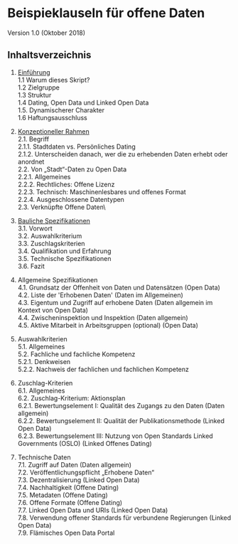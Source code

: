 # Beispieklauseln für offene Daten
Version 1.0 (Oktober 2018)

## Inhaltsverzeichnis

1. [Einführung](01-einfuehrung.md)\
  1.1 Warum dieses Skript?\
    1.2 Zielgruppe\
    1.3 Struktur\
    1.4 Dating, Open Data und Linked Open Data\
    1.5. Dynamischerer Charakter\
    1.6 Haftungsausschluss

2. [Konzeptioneller Rahmen](02-konzept.md)\
    2.1. Begriff\
        2.1.1. Stadtdaten vs. Persönliches Dating\
        2.1.2. Unterscheiden danach, wer die zu erhebenden Daten erhebt oder anordnet\
    2.2. Von „Stadt“-Daten zu Open Data\
        2.2.1. Allgemeines\
        2.2.2. Rechtliches: Offene Lizenz\
        2.2.3. Technisch: Maschinenlesbares und offenes Format\
        2.2.4. Ausgeschlossene Datentypen\
    2.3. Verknüpfte Offene Daten\

3. [Bauliche Spezifikationen](03-spezifikation.md)\
    3.1. Vorwort\
    3.2. Auswahlkriterium\
    3.3. Zuschlagskriterien\
    3.4. Qualifikation und Erfahrung\
    3.5. Technische Spezifikationen\
    3.6. Fazit

4. Allgemeine Spezifikationen\
    4.1. Grundsatz der Offenheit von Daten und Datensätzen (Open Data)\
    4.2. Liste der 'Erhobenen Daten' (Daten im Allgemeinen)\
    4.3. Eigentum und Zugriff auf erhobene Daten (Daten allgemein im Kontext von Open Data)\
    4.4. Zwischeninspektion und Inspektion (Daten allgemein)\
    4.5. Aktive Mitarbeit in Arbeitsgruppen (optional) (Open Data)

5. Auswahlkriterien\
    5.1. Allgemeines\
    5.2. Fachliche und fachliche Kompetenz\
    5.2.1. Denkweisen\
    5.2.2. Nachweis der fachlichen und fachlichen Kompetenz

6. Zuschlag-Kriterien\
    6.1. Allgemeines\
    6.2. Zuschlag-Kriterium: Aktionsplan\
    6.2.1. Bewertungselement I: Qualität des Zugangs zu den Daten (Daten allgemein)\
    6.2.2. Bewertungselement II: Qualität der Publikationsmethode (Linked Open Data)\
    6.2.3. Bewertungselement III: Nutzung von Open Standards Linked Governments (OSLO) (Linked Offenes Dating)

7. Technische Daten\
7.1. Zugriff auf Daten (Daten allgemein)\
7.2. Veröffentlichungspflicht „Erhobene Daten“\
7.3. Dezentralisierung (Linked Open Data)\
7.4. Nachhaltigkeit (Offene Dating)\
7.5. Metadaten (Offene Dating)\
7.6. Offene Formate (Offene Dating)\
7.7. Linked Open Data und URIs (Linked Open Data)\
7.8. Verwendung offener Standards für verbundene Regierungen (Linked Open Data)\
7.9. Flämisches Open Data Portal
